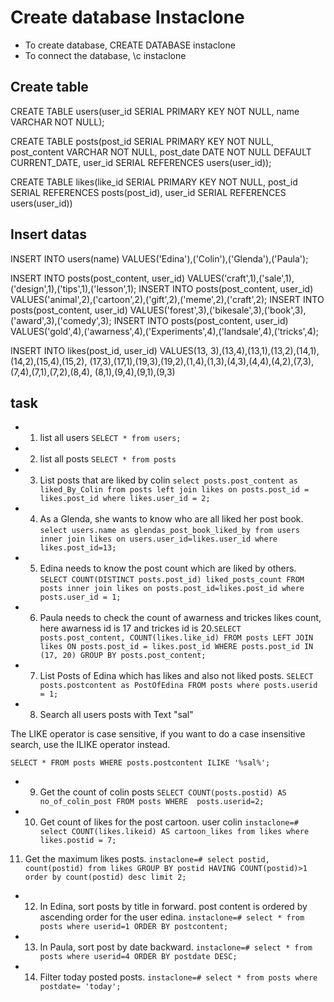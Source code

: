 # Create database Instaclone

- To create database, CREATE DATABASE instaclone
- To connect the database, \c instaclone
## Create table

CREATE TABLE users(user_id SERIAL PRIMARY KEY NOT NULL, name VARCHAR NOT NULL);

CREATE TABLE posts(post_id SERIAL PRIMARY KEY NOT NULL,
post_content VARCHAR NOT NULL,
post_date DATE NOT NULL DEFAULT CURRENT_DATE,
user_id SERIAL REFERENCES users(user_id));

CREATE TABLE likes(like_id SERIAL PRIMARY KEY NOT NULL, post_id SERIAL REFERENCES posts(post_id),
user_id SERIAL REFERENCES users(user_id))

## Insert datas
INSERT INTO users(name) VALUES('Edina'),('Colin'),('Glenda'),('Paula');

INSERT INTO posts(post_content, user_id) VALUES('craft',1),('sale',1),('design',1),('tips',1),('lesson',1);
INSERT INTO posts(post_content, user_id) VALUES('animal',2),('cartoon',2),('gift',2),('meme',2),('craft',2);
INSERT INTO posts(post_content, user_id) VALUES('forest',3),('bikesale',3),('book',3),('award',3),('comedy',3);
INSERT INTO posts(post_content, user_id) VALUES('gold',4),('awarness',4),('Experiments',4),('landsale',4),('tricks',4);

INSERT INTO likes(post_id, user_id) VALUES(13, 3),(13,4),(13,1),(13,2),(14,1),(14,2),(15,4),(15,2),
(17,3),(17,1),(19,3),(19,2),(1,4),(1,3),(4,3),(4,4),(4,2),(7,3),(7,4),(7,1),(7,2),(8,4),
(8,1),(9,4),(9,1),(9,3)

## task

- 1. list all users `SELECT * from users;`

- 2. list all posts `SELECT * from posts`

- 3. List posts that are liked by colin `select posts.post_content as liked_By_Colin from posts left join likes on posts.post_id = likes.post_id where likes.user_id = 2;`

- 4. As a Glenda, she wants to know who are all liked her post book. `select users.name as glendas_post_book_liked_by from users inner join likes on users.user_id=likes.user_id where likes.post_id=13;`

- 5. Edina needs to know the post count which are liked by others. `SELECT COUNT(DISTINCT posts.post_id) liked_posts_count FROM posts inner join likes on posts.post_id=likes.post_id where posts.user_id = 1;`

- 6. Paula needs to check the count of awarness and trickes likes count, here awarness id is 17 and trickes id is 20.`SELECT posts.post_content, COUNT(likes.like_id) FROM posts LEFT JOIN likes ON posts.post_id = likes.post_id WHERE posts.post_id IN (17, 20) GROUP BY posts.post_content;`

- 7. List Posts of Edina which has likes and also not liked posts.
`SELECT posts.postcontent as PostOfEdina FROM posts where posts.userid = 1;`

- 8. Search all users posts with Text "sal"

The LIKE operator is case sensitive, if you want to do a case insensitive search, use the ILIKE operator instead.

`SELECT * FROM posts WHERE posts.postcontent ILIKE '%sal%';`

- 9. Get the count of colin posts
`SELECT COUNT(posts.postid) AS no_of_colin_post FROM posts WHERE  posts.userid=2;`

- 10. Get count of likes for the post cartoon. user colin
`instaclone=# select COUNT(likes.likeid) AS cartoon_likes from likes where likes.postid = 7;`

11. Get the maximum likes posts.
`instaclone=# select postid, count(postid) from likes GROUP BY postid HAVING COUNT(postid)>1 order by count(postid) desc limit 2;`
- 12. In Edina, sort posts by title in forward.
      post content is ordered by ascending order for the user edina.
`instaclone=# select * from posts where userid=1 ORDER BY postcontent;`

- 13. In Paula, sort post by date backward.
`instaclone=# select * from posts where userid=4 ORDER BY postdate DESC;`

- 14. Filter today posted posts.
`instaclone=# select * from posts where postdate= 'today';`